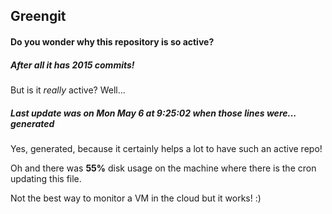 ## Greengit

#### Do you wonder why this repository is so active?

##### After all it has 2015 commits!

But is it *really* active? Well...

##### Last update was on Mon May 6 at 9:25:02 when those lines were... generated

Yes, generated, because it certainly helps a lot to have such an active repo!

Oh and there was **55%** disk usage on the machine
where there is the cron updating this file.

Not the best way to monitor a VM in the cloud but it works! :)
